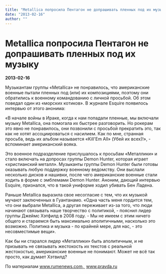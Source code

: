 ```yaml
---
title: "Metallica попросила Пентагон не допрашивать пленных под их музыку"
date: "2013-02-16"
author: ""
---
```


# Metallica попросила Пентагон не допрашивать пленных под их музыку

**2013-02-16** 

Музыкантам группы «Metallica» не понравилось, что американские военные пытали пленных под (или) их композициями, поэтому они обратились к военному командованию с личной просьбой. Об этом поведал один из «морских котиков». В журнале Esquire появилось интервью от этого анонима:

«В начале войны в Ираке, когда к нам попадали пленные, мы включали музыку Metallica, она помогала их быстрее разговорить. Но рокерам это явно не понравилось, они позвонили с просьбой прекратить это, так как не хотят ассоциироваться с насилием. Как по мне, странная просьба, ведь их альбом называется «Kill'Em All» (Убей их всех)!», - вспоминает американский вояка.

Это военное подразделение прислушалось к просьбам «Металлики» и стало включать на допросах группы Demon Hunter, которая играет «христианский металл». Музыканты группы Demon Hunter были готовы оказывать любую поддержку военному ведомству. Они выслали несколько дисков и нашивки, после чего американские военные стали ходить в форме с эмблемами Demon Hunter. Аноним, дающий интервью Esquire, признался, что в такой униформе ходил убивать Бен Ладена.

Раньше Metallica выразила свое несогласие с тем, что их музыкой мучают заключенных в Гуантанамо. «Одна часть меня гордится тем, что они выбрали Metallica, а другая переживает из-за того, что люди начинают связывать наше творчество с политикой, - пояснил лидер группы Джеймс Хэтфилд в 2008 году. - Мы не имеем с этим ничего общего и стараемся быть максимально аполитичными, насколько это возможно. Политика и музыка - по крайней мере, для нас, - это несовместимые вещи».

Как бы ни старался лидер «Металлики» быть аполитичным, и не призывать не связывать жестокость их текстов с реальной жестокостью, американские военные не понимают. Может не всё так просто, как думает Хэтвилд?

По материалам www.rumenews.com,  www.pravda.ru